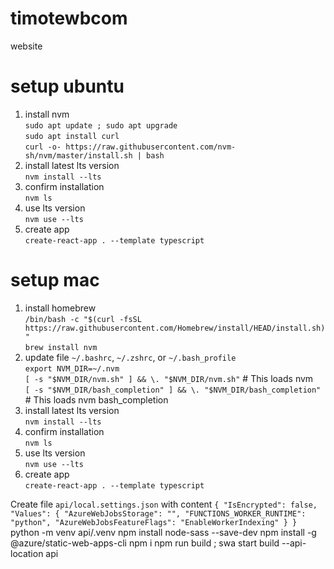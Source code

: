 # timotewbcom

website

# setup ubuntu

1. install nvm
   <br>`sudo apt update ; sudo apt upgrade`
   <br>`sudo apt install curl`
   <br>`curl -o- https://raw.githubusercontent.com/nvm-sh/nvm/master/install.sh | bash`
2. install latest lts version
   <br>`nvm install --lts`
3. confirm installation
   <br>`nvm ls`
4. use lts version
   <br>`nvm use --lts`
5. create app
   <br>`create-react-app . --template typescript`

# setup mac

1. install homebrew
   <br>`/bin/bash -c "$(curl -fsSL https://raw.githubusercontent.com/Homebrew/install/HEAD/install.sh)"`
   <br>`brew install nvm`
2. update file `~/.bashrc`, `~/.zshrc`, or `~/.bash_profile`
   <br>`export NVM_DIR=~/.nvm`
   <br>`[ -s "$NVM_DIR/nvm.sh" ] && \. "$NVM_DIR/nvm.sh"` # This loads nvm
   <br>`[ -s "$NVM_DIR/bash_completion" ] && \. "$NVM_DIR/bash_completion"` # This loads nvm bash_completion
3. install latest lts version
   <br>`nvm install --lts`
4. confirm installation
   <br>`nvm ls`
5. use lts version
   <br>`nvm use --lts`
6. create app
   <br>`create-react-app . --template typescript`

Create file
`api/local.settings.json`
with content
`{
    "IsEncrypted": false,
    "Values": {
        "AzureWebJobsStorage": "",
        "FUNCTIONS_WORKER_RUNTIME": "python",
        "AzureWebJobsFeatureFlags": "EnableWorkerIndexing"
    }
}`
python -m venv api/.venv
npm install node-sass --save-dev
npm install -g @azure/static-web-apps-cli
npm i
npm run build ; swa start build --api-location api
